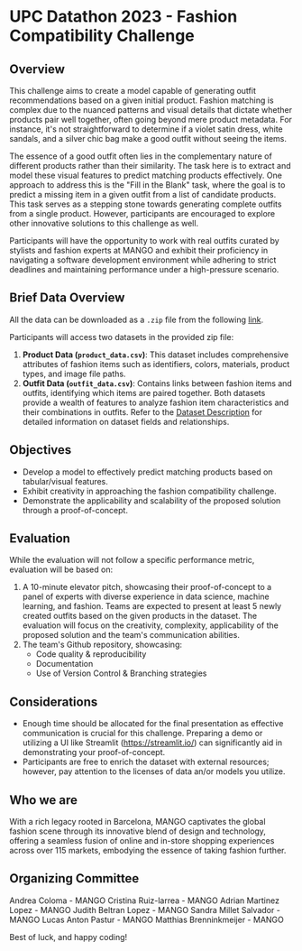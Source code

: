 # UPC Datathon 2023 - Fashion Compatibility Challenge
## Overview

This challenge aims to create a model capable of generating outfit recommendations based on a given initial product. Fashion matching is complex due to the nuanced patterns and visual details that dictate whether products pair well together, often going beyond mere product metadata. For instance, it's not straightforward to determine if a violet satin dress, white sandals, and a silver chic bag make a good outfit without seeing the items.
 
The essence of a good outfit often lies in the complementary nature of different products rather than their similarity. The task here is to extract and model these visual features to predict matching products effectively. One approach to address this is the "Fill in the Blank" task, where the goal is to predict a missing item in a given outfit from a list of candidate products. This task serves as a stepping stone towards generating complete outfits from a single product. However, participants are encouraged to explore other innovative solutions to this challenge as well.
 
Participants will have the opportunity to work with real outfits curated by stylists and fashion experts at MANGO and exhibit their proficiency in navigating a software development environment while adhering to strict deadlines and maintaining performance under a high-pressure scenario.

## Brief Data Overview
All the data can be downloaded as a `.zip` file from the following [link](https://mng-datathon-upc.s3.eu-west-1.amazonaws.com/datathon.zip).

Participants will access two datasets in the provided zip file:
1. **Product Data (`product_data.csv`)**: This dataset includes comprehensive attributes of fashion items such as identifiers, colors, materials, product types, and image file paths.
2. **Outfit Data (`outfit_data.csv`)**: Contains links between fashion items and outfits, identifying which items are paired together.
Both datasets provide a wealth of features to analyze fashion item characteristics and their combinations in outfits. Refer to the [Dataset Description](datathon/dataset/dataset_description.md) for detailed information on dataset fields and relationships.



## Objectives
* Develop a model to effectively predict matching products based on tabular/visual features.
* Exhibit creativity in approaching the fashion compatibility challenge.
* Demonstrate the applicability and scalability of the proposed solution through a proof-of-concept.
 
## Evaluation
While the evaluation will not follow a specific performance metric, evaluation will be based on:
1. A 10-minute elevator pitch, showcasing their proof-of-concept to a panel of experts with diverse experience in data science, machine learning, and fashion. Teams are expected to present at least 5 newly created outfits based on the given products in the dataset. The evaluation will focus on the creativity, complexity, applicability of the proposed solution and the team's communication abilities.
2. The team's Github repository, showcasing:
   - Code quality & reproducibility
   - Documentation 
   - Use of Version Control & Branching strategies
 
## Considerations
* Enough time should be allocated for the final presentation as effective communication is crucial for this challenge. Preparing a demo or utilizing a UI like Streamlit (https://streamlit.io/) can significantly aid in demonstrating your proof-of-concept.
* Participants are free to enrich the dataset with external resources; however, pay attention to the licenses of data an/or models you utilize.
 
## Who we are
With a rich legacy rooted in Barcelona, MANGO captivates the global fashion scene through its innovative blend of design and technology, offering a seamless fusion of online and in-store shopping experiences across over 115 markets, embodying the essence of taking fashion further.
 
## Organizing Committee
Andrea Coloma - MANGO
Cristina Ruiz-larrea - MANGO
Adrian Martinez Lopez - MANGO
Judith Beltran Lopez - MANGO
Sandra Millet Salvador - MANGO
Lucas Anton Pastur - MANGO
Matthias Brenninkmeijer - MANGO
 
Best of luck, and happy coding!